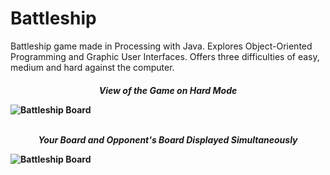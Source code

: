 # Battleship
Battleship game made in Processing with Java. Explores Object-Oriented Programming and Graphic User Interfaces.
Offers three difficulties of easy, medium and hard against the computer.
<h4>
  <p align = "center"><em>View of the Game on Hard Mode</em></p>
  <img src ="https://i.imgur.com/H5dOqOR.png" alt = "Battleship Board">
  <br></br>
  <p align = "center"><em>Your Board and Opponent's Board Displayed Simultaneously</em></p>     
  <img src ="https://i.imgur.com/lB2h01S.png" alt = "Battleship Board">
<h4> 




